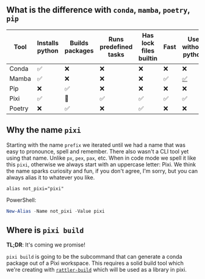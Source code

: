 ## What is the difference with `conda`, `mamba`, `poetry`, `pip`

| Tool   | Installs python | Builds packages | Runs predefined tasks | Has lock files builtin | Fast | Use without python                                                      |
| ------ | --------------- | --------------- | --------------------- | ---------------------- | ---- | ----------------------------------------------------------------------- |
| Conda  | ✅              | ❌              | ❌                    | ❌                     | ❌   | ❌                                                                      |
| Mamba  | ✅              | ❌              | ❌                    | ❌                     | ✅   | [✅](https://mamba.readthedocs.io/en/latest/user_guide/micromamba.html) |
| Pip    | ❌              | ✅              | ❌                    | ❌                     | ❌   | ❌                                                                      |
| Pixi   | ✅              | 🚧              | ✅                    | ✅                     | ✅   | ✅                                                                      |
| Poetry | ❌              | ✅              | ❌                    | ✅                     | ❌   | ❌                                                                      |

## Why the name `pixi`

Starting with the name `prefix` we iterated until we had a name that was easy to pronounce, spell and remember. There also wasn't a CLI tool yet using that name. Unlike `px`, `pex`, `pax`, etc. When in code mode we spell it like this `pixi`, otherwise we always start with an uppercase letter: Pixi. We think the name sparks curiosity and fun, if you don't agree, I'm sorry, but you can always alias it to whatever you like.

```shell
alias not_pixi="pixi"

```

PowerShell:

```powershell
New-Alias -Name not_pixi -Value pixi

```

## Where is `pixi build`

**TL;DR**: It's coming we promise!

`pixi build` is going to be the subcommand that can generate a conda package out of a Pixi workspace. This requires a solid build tool which we're creating with [`rattler-build`](https://github.com/prefix-dev/rattler-build) which will be used as a library in pixi.
